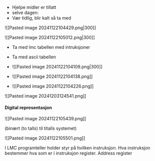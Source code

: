 
- Hjelpe midler  er tillatt 
- selve dagen:
- Vær tidlig, blir kalt så ta med 

![[Pasted image 20241122104429.png|300]]

![[Pasted image 20241122105012.png|300]]

- Ta med lmc tabellen med intruksjoner
- Ta med ascii tabellen




- ![[Pasted image 20241122104109.png|300]]
- ![[Pasted image 20241122104138.png]]
- ![[Pasted image 20241122104226.png]]

![[Pasted image 20241203124541.png]]


#### Digital representasjon

![[Pasted image 20241122105439.png]]

(binært (to talls) til titalls systemet)

![[Pasted image 20241122105501.png]]

I LMC
programteller holder styr på hvilken instruksjon.
Hva instruksjon bestemmer hva som er i instruksjon register.
Address register